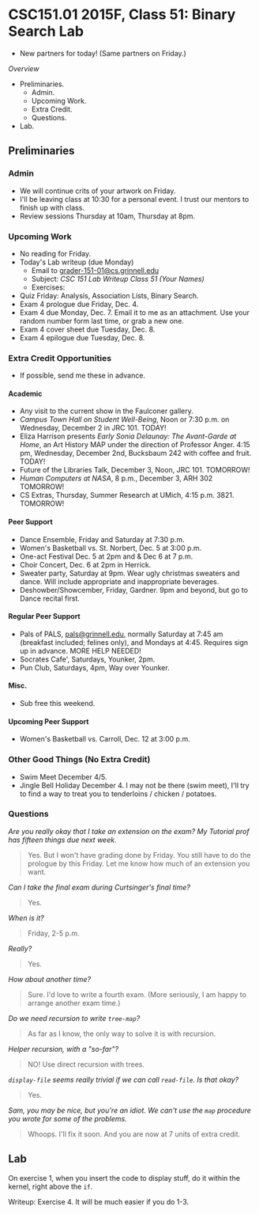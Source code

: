 CSC151.01 2015F, Class 51: Binary Search Lab
============================================

* New partners for today!  (Same partners on Friday.)

_Overview_

* Preliminaries.
    * Admin.
    * Upcoming Work.
    * Extra Credit.
    * Questions.
* Lab.

Preliminaries
-------------

### Admin

* We will continue crits of your artwork on Friday.
* I'll be leaving class at 10:30 for a personal event.  I trust our mentors
  to finish up with class.
* Review sessions Thursday at 10am, Thursday at 8pm.

### Upcoming Work

* No reading for Friday.
* Today's Lab writeup (due Monday)
    * Email to <grader-151-01@cs.grinnell.edu> 
    * Subject: _CSC 151 Lab Writeup Class 51 (Your Names)_
    * Exercises: 
* Quiz Friday: Analysis, Association Lists, Binary Search.
* Exam 4 prologue due Friday, Dec. 4.
* Exam 4 due Monday, Dec. 7.  Email it to me as an attachment.  Use your
  random number form last time, or grab a new one.
* Exam 4 cover sheet due Tuesday, Dec. 8.
* Exam 4 epilogue due Tuesday, Dec. 8.

### Extra Credit Opportunities

* If possible, send me these in advance.

#### Academic

* Any visit to the current show in the Faulconer gallery.
* _Campus Town Hall on Student Well-Being_, Noon or 7:30 p.m. on Wednesday,
  December 2 in JRC 101.  TODAY!
* Eliza Harrison presents _Early Sonia Delaunay: The Avant-Garde at Home_,
  an Art History MAP under the direction of Professor Anger.
  4:15 pm, Wednesday, December 2nd, Bucksbaum 242 with coffee and fruit.
  TODAY!
* Future of the Libraries Talk, December 3, Noon, JRC 101.
  TOMORROW!
* _Human Computers at NASA_, 8 p.m., December 3, ARH 302
  TOMORROW!
* CS Extras, Thursday, Summer Research at UMich, 4:15 p.m. 3821.
  TOMORROW!

#### Peer Support

* Dance Ensemble, Friday and Saturday at 7:30 p.m.
* Women's Basketball vs. St. Norbert, Dec. 5 at 3:00 p.m.
* One-act Festival Dec. 5 at 2pm and & Dec 6 at 7 p.m.
* Choir Concert, Dec. 6 at 2pm in Herrick.
* Sweater party, Saturday at 9pm.  Wear ugly christmas sweaters and dance.
  Will include appropriate and inappropriate beverages.
* Deshowber/Showcember, Friday, Gardner.  9pm and beyond, but go to Dance
  recital first.

#### Regular Peer Support

* Pals of PALS, pals@grinnell.edu, normally Saturday at 7:45 am (breakfast
  included; felines only), and Mondays at 4:45.  Requires sign up in 
  advance.    MORE HELP NEEDED!
* Socrates Cafe', Saturdays, Younker, 2pm. 
* Pun Club, Saturdays, 4pm, Way over Younker. 

#### Misc.

* Sub free this weekend.

#### Upcoming Peer Support

* Women's Basketball vs. Carroll, Dec. 12 at 3:00 p.m.

### Other Good Things (No Extra Credit)

* Swim Meet December 4/5.
* Jingle Bell Holiday December 4.  I may not be there (swim meet), 
  I'll try to find a way to treat you to tenderloins / chicken / 
  potatoes.

### Questions

_Are you really okay that I take an extension on the exam?  My Tutorial
 prof has fifteen things due next week._

> Yes.  But I won't have grading done by Friday.  You still have to do
  the prologue by this Friday.  Let me know how much of an extension you
  want.

_Can I take the final exam during Curtsinger's final time?_

> Yes.

_When is it?_

> Friday, 2-5 p.m.

_Really?_

> Yes.

_How about another time?_

> Sure.  I'd love to write a fourth exam.  (More seriously, I am happy
  to arrange another exam time.)

_Do we need recursion to write `tree-map`?_

> As far as I know, the only way to solve it is with recursion.

_Helper recursion, with a "so-far"?_

> NO!  Use direct recursion with trees.

_`display-file` seems really trivial if we can call `read-file`.  Is
  that okay?_

> Yes.

_Sam, you may be nice, but you're an idiot.  We can't use the `map`
 procedure you wrote for some of the problems._

> Whoops.  I'll fix it soon.  And you are now at 7 units of extra credit.

Lab
---

On exercise 1, when you insert the code to display stuff, do it within
the kernel, right above the `if`.

Writeup: Exercise 4.  It will be much easier if you do 1-3.
